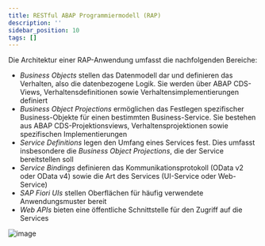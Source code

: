 ```yaml
---
title: RESTful ABAP Programmiermodell (RAP)
description: ''
sidebar_position: 10
tags: []
---
```


Die Architektur einer RAP-Anwendung umfasst die nachfolgenden Bereiche:

- _Business Objects_ stellen das Datenmodell dar und definieren das Verhalten, also die datenbezogene Logik. Sie werden über ABAP CDS-Views, Verhaltensdefinitionen sowie Verhaltensimplementierungen definiert
- _Business Object Projections_ ermöglichen das Festlegen spezifischer Business-Objekte für einen bestimmten Business-Service. Sie bestehen aus ABAP CDS-Projektionsviews, Verhaltensprojektionen sowie spezifischen Implementierungen
- _Service Definitions_ legen den Umfang eines Services fest. Dies umfasst insbesondere die _Business Object Projections_, die der Service bereitstellen soll
- _Service Bindings_ definieren das Kommunikationsprotokoll (OData v2 oder OData v4) sowie die Art des Services (UI-Service oder Web-Service)
- _SAP Fiori UIs_ stellen Oberflächen für häufig verwendete Anwendungsmuster bereit
- _Web APIs_ bieten eine öffentliche Schnittstelle für den Zugriff auf die Services

![image](https://user-images.githubusercontent.com/47243617/210181726-5976e706-e01f-4c0a-a1ba-da124e3f7216.png)
